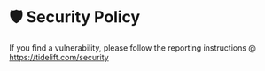 # 🛡️ Security Policy

If you find a vulnerability, please follow the reporting instructions @ https://tidelift.com/security
